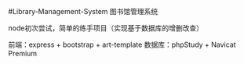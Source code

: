 #Library-Management-System
 图书馆管理系统

node初次尝试，简单的练手项目（实现基于数据库的增删改查）

前端：express + bootstrap + art-template
数据库：phpStudy + Navicat Premium
